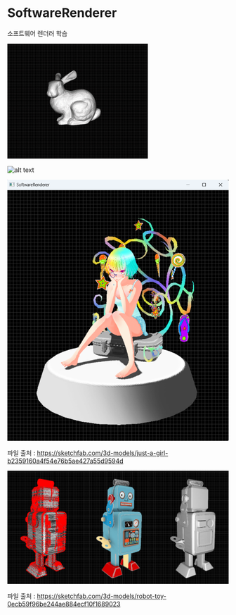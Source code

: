 # SoftwareRenderer
소프트웨어 렌더러 학습

![alt text](screenshot/bunny.gif)







![alt text](screenshot/girl.gif)


![alt text](screenshot/girl.png)



파일 출처 : https://sketchfab.com/3d-models/just-a-girl-b2359160a4f54e76b5ae427a55d9594d








![alt text](screenshot/robot.png)



파일 출처 : https://sketchfab.com/3d-models/robot-toy-0ecb59f96be244ae884ecf10f1689023